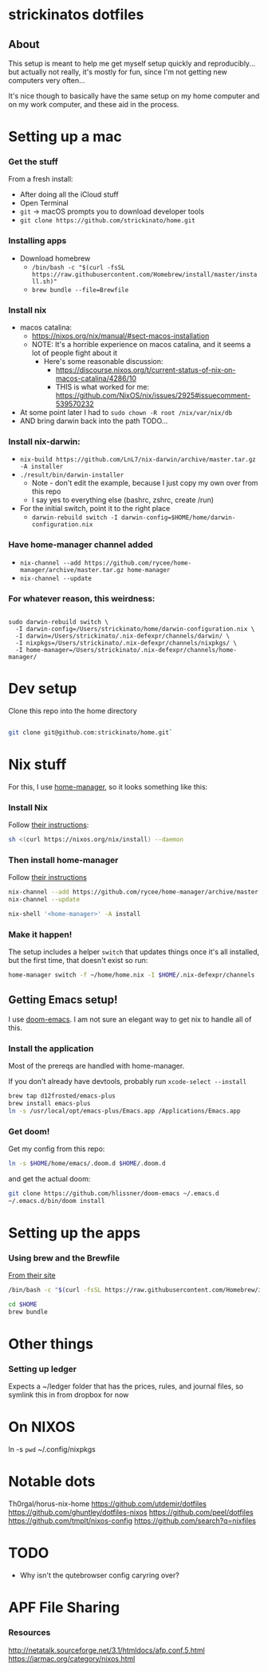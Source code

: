 # strickinatos dotfiles


## About

This setup is meant to help me get myself setup quickly and reproducibly... but actually not really, it's mostly for fun, since I'm not getting new computers very often...

It's nice though to basically have the same setup on my home computer and on my work computer, and these aid in the process.

# Setting up a mac

### Get the stuff
  From a fresh install:

  - After doing all the iCloud stuff
  - Open Terminal
  - `git` -> macOS prompts you to download developer tools
  - `git clone https://github.com/strickinato/home.git`

### Installing apps
  - Download homebrew
    - `/bin/bash -c "$(curl -fsSL https://raw.githubusercontent.com/Homebrew/install/master/install.sh)"`
    - `brew bundle --file=Brewfile`

### Install nix

  - macos catalina:
    - https://nixos.org/nix/manual/#sect-macos-installation
    - NOTE: It's a horrible experience on macos catalina, and it seems a lot of people fight about it
      - Here's some reasonable discussion:
        - https://discourse.nixos.org/t/current-status-of-nix-on-macos-catalina/4286/10
        - THIS is what worked for me: https://github.com/NixOS/nix/issues/2925#issuecomment-539570232
  - At some point later I had to `sudo chown -R root /nix/var/nix/db`
  - AND bring darwin back into the path TODO...

### Install nix-darwin:

  - `nix-build https://github.com/LnL7/nix-darwin/archive/master.tar.gz -A installer`
  - `./result/bin/darwin-installer`
    - Note - don't edit the example, because I just copy my own over from this repo
    - I say yes to everything else (bashrc, zshrc, create /run)
  - For the initial switch, point it to the right place
    - `darwin-rebuild switch -I darwin-config=$HOME/home/darwin-configuration.nix`
  
### Have home-manager channel added
  - `nix-channel --add https://github.com/rycee/home-manager/archive/master.tar.gz home-manager`
  - `nix-channel --update`

### For whatever reason, this weirdness:
```

sudo darwin-rebuild switch \
  -I darwin-config=/Users/strickinato/home/darwin-configuration.nix \
  -I darwin=/Users/strickinato/.nix-defexpr/channels/darwin/ \
  -I nixpkgs=/Users/strickinato/.nix-defexpr/channels/nixpkgs/ \
  -I home-manager=/Users/strickinato/.nix-defexpr/channels/home-manager/

```



# Dev setup

Clone this repo into the home directory

``` sh

git clone git@github.com:strickinato/home.git`

```
# Nix stuff

For this, I use [home-manager](https://github.com/rycee/home-manager/), so it looks something like this:

### Install Nix

Follow [their instructions](https://nixos.org/nix/manual/#ch-installing-binary):

``` sh
sh <(curl https://nixos.org/nix/install) --daemon
```

### Then install home-manager

Follow [their instructions](https://github.com/rycee/home-manager/#installation)

``` sh
nix-channel --add https://github.com/rycee/home-manager/archive/master.tar.gz home-manager
nix-channel --update

```

``` sh
nix-shell '<home-manager>' -A install
```

### Make it happen!

The setup includes a helper `switch` that updates things once it's all installed, but the first time, that doesn't exist so run:

``` sh
home-manager switch -f ~/home/home.nix -I $HOME/.nix-defexpr/channels
```

## Getting Emacs setup!

I use [doom-emacs](https://github.com/hlissner/doom-emacs). I am not sure an elegant way to get nix to handle all of this.

### Install the application

Most of the prereqs are handled with home-manager.

If you don't already have devtools, probably run `xcode-select --install`


```sh
brew tap d12frosted/emacs-plus
brew install emacs-plus
ln -s /usr/local/opt/emacs-plus/Emacs.app /Applications/Emacs.app
```

### Get doom!

Get my config from this repo:

```sh
ln -s $HOME/home/emacs/.doom.d $HOME/.doom.d

```

and get the actual doom:

``` sh
git clone https://github.com/hlissner/doom-emacs ~/.emacs.d
~/.emacs.d/bin/doom install
```

# Setting up the apps

### Using brew and the Brewfile

[From their site](https://brew.sh)

``` sh
/bin/bash -c "$(curl -fsSL https://raw.githubusercontent.com/Homebrew/install/master/install.sh)"

cd $HOME
brew bundle

```



# Other things
###  Setting up ledger

Expects a ~/ledger folder that has the prices, rules, and journal files, so symlink this in from dropbox for now


# On NIXOS

ln -s `pwd` ~/.config/nixpkgs


# Notable dots

Th0rgal/horus-nix-home
https://github.com/utdemir/dotfiles
https://github.com/ghuntley/dotfiles-nixos
https://github.com/peel/dotfiles
https://github.com/tmplt/nixos-config
https://github.com/search?q=nixfiles


# TODO
 * Why isn't the qutebrowser config caryring over?


# APF File Sharing

### Resources
http://netatalk.sourceforge.net/3.1/htmldocs/afp.conf.5.html
https://jarmac.org/category/nixos.html
